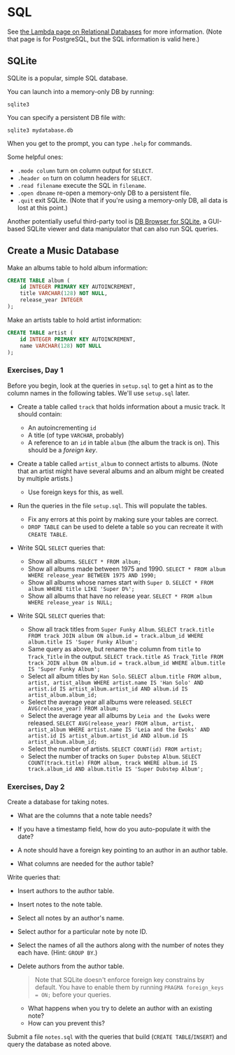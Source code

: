 # SQL 

See [the Lambda page on Relational
Databases](https://github.com/LambdaSchool/Relational-Databases) for more
information. (Note that page is for PostgreSQL, but the SQL information is valid
here.)

## SQLite

SQLite is a popular, simple SQL database.

You can launch into a memory-only DB by running:

```
sqlite3
```

You can specify a persistent DB file with:

```
sqlite3 mydatabase.db
```

When you get to the prompt, you can type `.help` for commands.

Some helpful ones:

* `.mode column` turn on column output for `SELECT`.
* `.header on` turn on column headers for `SELECT`.
* `.read filename` execute the SQL in `filename`.
* `.open dbname` re-open a memory-only DB to a persistent file.
* `.quit` exit SQLite. (Note that if you're using a memory-only DB, all
  data is lost at this point.)

Another potentially useful third-party tool is [DB Browser for
SQLite](https://sqlitebrowser.org/), a GUI-based SQLite viewer and data
manipulator that can also run SQL queries.


## Create a Music Database

Make an albums table to hold album information:

```sql
CREATE TABLE album (
    id INTEGER PRIMARY KEY AUTOINCREMENT,
    title VARCHAR(128) NOT NULL,
    release_year INTEGER
);
```

Make an artists table to hold artist information:

```sql
CREATE TABLE artist (
    id INTEGER PRIMARY KEY AUTOINCREMENT,
    name VARCHAR(128) NOT NULL
);
```


### Exercises, Day 1

Before you begin, look at the queries in `setup.sql` to get a hint as to the
column names in the following tables. We'll use `setup.sql` later.

* Create a table called `track` that holds information about a music track. It should contain:
  * An autoincrementing `id`
  * A title (of type `VARCHAR`, probably)
  * A reference to an `id` in table `album` (the album the track is on). This
    should be a _foreign key_.

* Create a table called `artist_album` to connect artists to albums. (Note that
  an artist might have several albums and an album might be created by multiple
  artists.)
  * Use foreign keys for this, as well.
 
* Run the queries in the file `setup.sql`. This will populate the tables.
  * Fix any errors at this point by making sure your tables are correct.
  * `DROP TABLE` can be used to delete a table so you can recreate it with
    `CREATE TABLE`.

* Write SQL `SELECT` queries that:
  * Show all albums.
   `SELECT * FROM album;`
  * Show all albums made between 1975 and 1990.
   `SELECT * FROM album WHERE release_year BETWEEN 1975 AND 1990;`
  * Show all albums whose names start with `Super D`.
   `SELECT * FROM album WHERE title LIKE 'Super D%';`
  * Show all albums that have no release year.
   `SELECT * FROM album WHERE release_year is NULL;`

* Write SQL `SELECT` queries that:
  * Show all track titles from `Super Funky Album`.
   `SELECT track.title FROM track JOIN album ON album.id = track.album_id WHERE album.title IS 'Super Funky Album';`
  * Same query as above, but rename the column from `title` to `Track_Title` in
    the output.
    `SELECT track.title AS Track_Title FROM track JOIN album ON album.id = track.album_id WHERE album.title IS 'Super Funky Album';`
  * Select all album titles by `Han Solo`.
    `SELECT album.title FROM album, artist, artist_album WHERE artist.name IS 'Han Solo' AND artist.id IS artist_album.artist_id AND album.id IS artist_album.album_id;`
  * Select the average year all albums were released.
    `SELECT AVG(release_year) FROM album;`
  * Select the average year all albums by `Leia and the Ewoks` were released.
    `SELECT AVG(release_year) FROM album, artist, artist_album WHERE artist.name IS 'Leia and the Ewoks' AND artist.id IS artist_album.artist_id AND album.id IS artist_album.album_id;`
  * Select the number of artists.
    `SELECT COUNT(id) FROM artist;`
  * Select the number of tracks on `Super Dubstep Album`.
    `SELECT COUNT(track.title) FROM album, track WHERE album.id IS track.album_id AND album.title IS 'Super Dubstep Album';`

### Exercises, Day 2

Create a database for taking notes.

* What are the columns that a note table needs?

* If you have a timestamp field, how do you auto-populate it with the date?

* A note should have a foreign key pointing to an author in an author table.

* What columns are needed for the author table?

Write queries that:

* Insert authors to the author table.

* Insert notes to the note table.

* Select all notes by an author's name.

* Select author for a particular note by note ID.

* Select the names of all the authors along with the number of notes they each have. (Hint: `GROUP BY`.)

* Delete authors from the author table.
  > Note that SQLite doesn't enforce foreign key constrains by default. You have
  > to enable them by running `PRAGMA foreign_keys = ON;` before your queries.
  
  * What happens when you try to delete an author with an existing note?
  * How can you prevent this?

Submit a file `notes.sql` with the queries that build (`CREATE TABLE`/`INSERT`)
and query the database as noted above.


